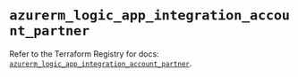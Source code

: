 # `azurerm_logic_app_integration_account_partner`

Refer to the Terraform Registry for docs: [`azurerm_logic_app_integration_account_partner`](https://registry.terraform.io/providers/hashicorp/azurerm/4.45.1/docs/resources/logic_app_integration_account_partner).
